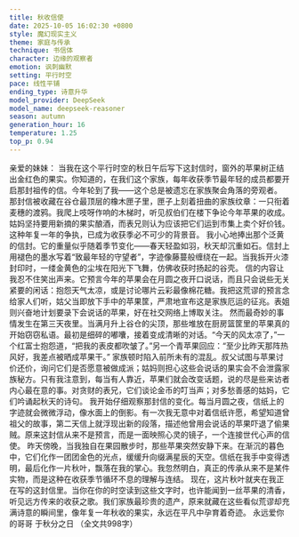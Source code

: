```yaml
---
title: 秋收信使
date: 2025-10-05 16:02:30 +0800
style: 魔幻现实主义
theme: 家庭与传承
technique: 书信体
character: 边缘的观察者
emotion: 讽刺幽默
setting: 平行时空
pace: 线性平铺
ending_type: 诗意升华
model_provider: DeepSeek
model_name: deepseek-reasoner
season: autumn
generation_hour: 16
temperature: 1.25
top_p: 0.94
---
```


亲爱的妹妹：
当我在这个平行时空的秋日午后写下这封信时，窗外的苹果树正结出金红色的果实。你知道的，在我们这个家族，每年收获季节最年轻的成员都要开启那封祖传的信。今年轮到了我——这个总是被遗忘在家族聚会角落的旁观者。
那封信被收藏在谷仓最顶层的橡木匣子里，匣子上刻着扭曲的家族纹章：一只衔着麦穗的渡鸦。我爬上吱呀作响的木梯时，听见叔伯们在楼下争论今年苹果的收成。姑妈坚持要用新摘的果实酿酒，而表兄则认为应该把它们运到市集上卖个好价钱。这种年复一年的争执，已成为收获季必不可少的背景音。
我小心地捧出那个泛黄的信封。它的重量似乎随着季节变化——春天轻盈如羽，秋天却沉重如石。信封上用褪色的墨水写着“致最年轻的守望者”，字迹像藤蔓般缠绕在一起。当我拆开火漆封印时，一缕金黄色的尘埃在阳光下飞舞，仿佛收获时扬起的谷壳。
信的内容让我忍不住笑出声来。它预言今年的苹果会在月圆之夜开口说话，而且只会说些无关紧要的闲话：抱怨天气太凉，或是讨论哪片云彩最像棉花糖。我把这荒谬的预言念给家人们听，姑父当即放下手中的苹果筐，严肃地宣布这是家族厄运的征兆。表姐则兴奋地计划要录下会说话的苹果，好在社交网络上博取关注。
然而最奇妙的事情发生在第三天夜里。当满月升上谷仓的尖顶，那些堆放在厨房篮筐里的苹果真的开始窃窃私语。最初是细碎的嘟囔，接着变成清晰的对话。“今天的风太凉了，”一个红富士抱怨道，“把我的表皮都吹皱了。”另一个青苹果回应：“至少比昨天那阵热风好，我差点被晒成苹果干。”
家族顿时陷入前所未有的混乱。叔父试图与苹果讨价还价，询问它们是否愿意被做成派；姑妈则担心这些会说话的果实会不会泄露家族秘方。只有我注意到，每当有人靠近，苹果们就会改变话题，说的尽是些来访者内心最在意的事。对贪财的表兄，它们谈论金币的叮当声；对多愁善感的姑妈，它们吟诵起秋天的诗句。
我开始仔细观察那封信的变化。每当月圆之夜，信纸上的字迹就会微微浮动，像水面上的倒影。有一次我无意中对着信纸许愿，希望知道曾祖父的故事，第二天信上就浮现出新的段落，描述他曾用会说话的苹果吓退了偷果贼。原来这封信从来不是预言，而是一面映照心灵的镜子，一个连接世代心声的信使。
昨天傍晚，当我独自在果园散步时，那些苹果突然安静下来。在渐沉的暮色中，它们化作一团团金色的光点，缓缓升向缀满星辰的天空。信纸在我手中变得透明，最后化作一片秋叶，飘落在我的掌心。我忽然明白，真正的传承从来不是某件实物，而是这种在收获季节循环不息的理解与连结。
现在，这片秋叶就夹在我正在写的这封信里。当你在你的时空读到这些文字时，也许能闻到一丝苹果的清香，听见远方传来的收获之歌。我们家族最珍贵的遗产，原来就藏在这些看似荒谬却充满诗意的瞬间里，像年复一年秋收的果实，永远在平凡中孕育着奇迹。
永远爱你的哥哥
于秋分之日
（全文共998字）
